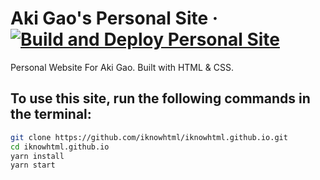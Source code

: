 # Aki Gao's Personal Site &middot; [![Build and Deploy Personal Site](https://github.com/iknowhtml/iknowhtml.github.io/actions/workflows/build-and-deploy-site.yml/badge.svg)](https://github.com/iknowhtml/iknowhtml.github.io/actions/workflows/build-and-deploy-site.yml)

Personal Website For Aki Gao. Built with HTML & CSS.

## To use this site, run the following commands in the terminal:

```bash
git clone https://github.com/iknowhtml/iknowhtml.github.io.git
cd iknowhtml.github.io
yarn install
yarn start
```
